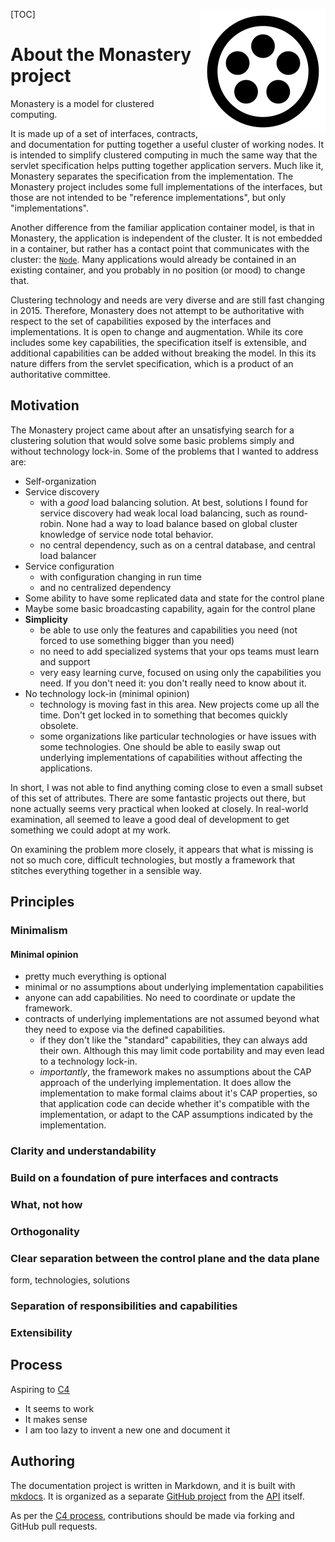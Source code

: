 <span style="float:right">![logo](monastery_logo_100.svg)<span>

[TOC]


# About the Monastery project

Monastery is a model for clustered computing.

It is made up of a set of interfaces, contracts, and documentation for putting together a useful cluster of working nodes. It is intended to simplify clustered computing in much the same way that the servlet specification helps putting together application servers. Much like it, Monastery separates the specification from the implementation. The Monastery project includes some full implementations of the interfaces, but those are not intended to be "reference implementations", but only "implementations".

Another difference from the familiar application container model, is that in Monastery, the application is independent of the cluster. It is not embedded in a container, but rather has a contact point that communicates with the cluster: the [`Node`](node). Many applications would already be contained in an existing container, and you probably in no position (or mood) to change that.

Clustering technology and needs are very diverse and are still fast changing in 2015. Therefore, Monastery does not attempt to be authoritative with respect to the set of capabilities exposed by the interfaces and implementations. It is open to change and augmentation. While its core includes some key capabilities, the specification itself is extensible, and additional capabilities can be added without breaking the model. In this its nature differs from the servlet specification, which is a product of an authoritative committee.



## Motivation
The Monastery project came about after an unsatisfying search for a clustering solution that would solve some basic problems simply and without technology lock-in.
Some of the problems that I wanted to address are:

* Self-organization
* Service discovery
	* with a *good* load balancing solution. At best, solutions I found for service discovery had weak local load balancing, such as round-robin. None had a way to load balance based on global cluster knowledge of service node total behavior.
	* no central dependency, such as on a central database, and central load balancer
* Service configuration
	* with configuration changing in run time
	* and no centralized dependency
* Some ability to have some replicated data and state for the control plane
* Maybe some basic broadcasting capability, again for the control plane
* **Simplicity**
	* be able to use only the features and capabilities you need (not forced to use something bigger than you need)
	* no need to add specialized systems that your ops teams must learn and support
	* very easy learning curve, focused on using only the capabilities you need. If you don't need it: you don't really need to know about it.
* No technology lock-in (minimal opinion)
	* technology is moving fast in this area. New projects come up all the time. Don't get locked in to something that becomes quickly obsolete.
	* some organizations like particular technologies or have issues with some technologies. One should be able to easily swap out underlying implementations of capabilities without affecting the applications.

In short, I was not able to find anything coming close to even a small subset of this set of attributes. There are some fantastic projects out there, but none actually seems very practical when looked at closely. In real-world examination, all seemed to leave a good deal of development to get something we could adopt at my work. 

On examining the problem more closely, it appears that what is missing is not so much core, difficult technologies, but mostly a framework that stitches everything together in a sensible way.

## Principles
### Minimalism
#### Minimal opinion
* pretty much everything is optional
* minimal or no assumptions about underlying implementation capabilities
* anyone can add capabilities. No need to coordinate or update the framework.
* contracts of underlying implementations are not assumed beyond what they need to expose via the defined capabilities.
	* if they don't like the "standard" capabilities, they can always add their own. Although this may limit code portability and may even lead to a technology lock-in.
	* *importantly*, the framework makes no assumptions about the CAP approach of the underlying implementation. It does allow the implementation to make formal claims about it's CAP properties, so that application code can decide whether it's compatible with the implementation, or adapt to the CAP assumptions indicated by the implementation.
### Clarity and understandability
### Build on a foundation of pure interfaces and contracts
### What, not how
### Orthogonality
### Clear separation between the control plane and the data plane
form, technologies, solutions
### Separation of responsibilities and capabilities
### Extensibility

## Process
Aspiring to [C4](http://zguide.zeromq.org/page:all#toc141)

* It seems to work
* It makes sense
* I am too lazy to invent a new one and document it

## Authoring
The documentation project is written in Markdown, and it is built with [mkdocs](http://www.mkdocs.org/). It is organized as a separate [GitHub project](https://github.com/arnonmoscona/monastery-docs) from the [API](https://github.com/arnonmoscona/monastery-api) itself.

As per the [C4 process](http://zguide.zeromq.org/page:all#toc141), contributions should be made via forking and GitHub pull requests.
